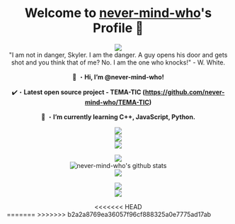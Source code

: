 <div align="center">
  <h1>
    Welcome to <a href="https://github.com/never-mind-who">never-mind-who</a>'s Profile 👋
  </h1>
  
  <p>
    <a>
      <img src="https://raw.githubusercontent.com/never-mind-who/read-me/main/images/never-mind-who.png">
    </a>
    <br>
    "I am not in danger, Skyler. I am the danger. A guy opens his door and gets shot and you think that of me? No. I am the one who knocks!" - W. White.
  </p>
  
  👋 ・**Hi, I’m @never-mind-who!**
  
  ✔️・**Latest open source project - TEMA-TIC (https://github.com/never-mind-who/TEMA-TIC)**
  
  🌱 ・**I’m currently learning C++, JavaScript, Python.**

  <p>
    <img src="https://raw.githubusercontent.com/never-mind-who/read-me/main/images/POPULAR%20PROJECTS.png">
    <br>
    <img src="https://github-readme-stats.vercel.app/api/pin/?theme=dark&username=never-mind-who&repo=TEMA-TIC" />
    <br>
    <img src="https://github-readme-stats.vercel.app/api/pin/?theme=dark&username=never-mind-who&repo=Vengeance" />
  </p>
  
  <p>
    <img src="https://raw.githubusercontent.com/never-mind-who/read-me/main/images/STATS.png">
    <br>
    <img src="https://github-readme-stats.vercel.app/api?username=never-mind-who&theme=dark&icon_color=fff&show_icons=true" alt="never-mind-who's github stats" />
    <br>
    <img src="https://github-readme-stats.vercel.app/api/top-langs?username=never-mind-who&count_private=true&hide=procfile,css&theme=dark&border_color=fff&cache_seconds=1800&layout=compact&langs_count=10&  show_icons=True&custom_title=Most Used Coding Languages" />
  </p>
  
  <p>
    <img src="https://raw.githubusercontent.com/never-mind-who/read-me/main/images/Discord.png">
    <br>
    <img src="https://discord.c99.nl/widget/theme-3/307967196393504781.png" />
  </p>
<<<<<<< HEAD
</div>
=======
</div>
>>>>>>> b2a2a8769ea36057f96cf888325a0e7775ad17ab
